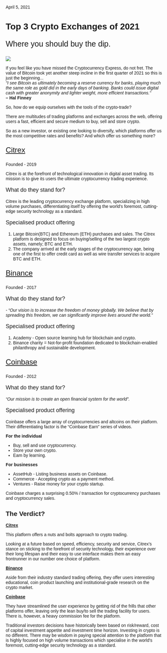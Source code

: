 <html>
<head><title>Top 3 Crypto Exchanges of 2021</title></head>
<body style='font-family: Montserrat, Trebuchet MS, Lucida Grande, Lucida Sans Unicode, Lucida Sans, Tahoma, sans-serif;'>
	<div class="entry-meta"><a class="entry-date published">April 5, 2021</a></div>
    <h1>Top 3 Crypto Exchanges of 2021</h1>
    <p style="font-size: 25px"> Where you should buy the dip.</p>
    <img src="https://i.ibb.co/Sf22HDG/top3.jpg"/>
    <p>If you feel like you have missed the Cryptocurrency Express, do not fret. The value of Bitcoin took yet another steep incline in the first quarter of 2021 so this is just the beginning...<br>
<span style="font-style: italic">"I see Bitcoin as ultimately becoming a reserve currency for banks, playing much the same role as gold did in the early days of banking. Banks could issue digital cash with greater anonymity and lighter weight, more efficient transactions."</span><br>
        <strong>– Hal Finney</strong>        
</p>
    <p>So, how do we equip ourselves with the tools of the crypto-trade?</p>
 
<p>There are multitudes of trading platforms and exchanges across the web, offering users a fast, efficient and secure medium to buy, sell and store crypto. </p>
 
<p>So as a new investor, or existing one looking to diversify, which platforms offer us the most competitive rates and benefits? And which offer us something more?</p>
<p style="font-size:24px"><a href="https://citrex.io/en#about" target="_blank">Citrex</a></p>
<p>Founded - 2019</p>
<p>Citrex is at the forefront of technological innovation in digital asset trading. Its mission is to give its users the ultimate cryptocurrency trading experience.</p>
<p style="font-size:18px">What do they stand for?</p>
<p>Citrex is the leading cryptocurrency exchange platform, specializing in high volume purchases, differentiating itself by offering the world's foremost, cutting-edge security technology as a standard.</p>
<p style="font-size:18px">Specialised product offering</p> 
 <ol>
    <li>Large Bitcoin(BTC) and Ethereum (ETH) purchases and sales.  The Citrex platform is designed to focus on buying/selling of the two largest crypto assets, namely; BTC and ETH.</li>
    <li>The company arrived at the early stages of the cryptocurrency age, being one of the first to offer credit card as well as wire transfer services to acquire BTC and ETH.</li>
    </ol>
<p style="font-size:24px"><a href="https://www.binance.com/en" target="_blank">Binance</a></p>
    <p>Founded - 2017</p>
    <p style="font-size:18px">What do they stand for?</p>
    <p style="font-style:italic">- “Our vision is to increase the freedom of money globally. We believe that by spreading this freedom, we can significantly improve lives around the world.”</p>
    <p style="font-size:18px">Specialised product offering</p>
    <ol>
    <li>Academy - Open source learning hub for blockchain and crypto.</li>
    <li>Binance charity = Not-for-profit foundation dedicated to blockchain-enabled philanthropy and sustainable development.</li>
    </ol>
    <p style="font-size:24px"><a href="https://www.coinbase.com/" target="_blank">Coinbase</a></p>
    <p>Founded - 2012</p>
    <p style="font-size:18px">What do they stand for?</p>
    <p style="font-style:italic">“Our mission is to create an open financial system for the world”.</p>
    <p style="font-size:18px">Specialised product offering</p>
    <p>Coinbase offers a large array of cryptocurrencies and altcoins on their platform. Their differentiating factor is the “Coinbase Earn” series of videos.</p>
    <p><strong>For the individual</strong></p>
    <ul>
    <li>Buy, sell and use cryptocurrency.</li>
    <li>Store your own crypto.</li>
    <li>Earn by learning.</li>
    </ul>
    <p><strong>For businesses</strong></p>
    <ul>
    <li>AssetHub - Listing business assets on Coinbase.</li>
    <li>Commerce - Accepting crypto as a payment method.</li>
    <li>Ventures - Raise money for your crypto startup.</li>
    </ul>
    <p>Coinbase charges a surprising 0.50% / transaction for cryptocurrency purchases and cryptocurrency sales.</p>
    <h2>The Verdict?</h2>
    <p><strong><a href="https://citrex.io/en#about" target="_blank">Citrex</a></strong></p>
    <p>This platform offers a nuts and bolts approach to crypto trading.</p>
    <p>Looking at a future based on speed, efficiency, security and service, Citrex’s stance on sticking to the forefront of security technology, their experience over their long lifespan and their easy to use interface makes them an easy frontrunner in our number one choice of platform.</p>
    <p><strong><a href="https://www.binance.com/en" target="_blank">Binance</a></strong></p>
    <p>Aside from their industry standard trading offering, they offer users interesting educational, coin product launching and institutional-grade research on the crypto market.</p>
    <p><strong><a href="https://www.coinbase.com/" target="_blank">Coinbase</a></strong></p>
    <p>They have streamlined the user experience by getting rid of the frills that other platforms offer, leaving only the lean buy/to sell the trading facility for users. There is, however, a heavy commission fee for the platform.</p>
    <p>Traditional investors decisions have historically been based on risk/reward, cost of capital investment appetite and investment time horizon. Investing in crypto is no different. There may be wisdom in paying special attention to the platform that is highly focused on high volume transactions which specialise in the world's foremost, cutting-edge security technology as a standard.</p>
    </body>
    
</html>
